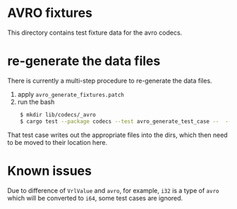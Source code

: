 # AVRO fixtures

This directory contains test fixture data for the avro codecs.

# re-generate the data files
There is currently a multi-step procedure to re-generate the data files.

1. apply `avro_generate_fixtures.patch`
2. run the bash

```bash
    $ mkdir lib/codecs/_avro
    $ cargo test --package codecs --test avro_generate_test_case --  --exact --nocapture
```

That test case writes out the appropriate files into the dirs, which then need to be
moved to their location here.

# Known issues
Due to difference of `VrlValue` and `avro`, for example, `i32` is a type of `avro` which will be converted to `i64`, some test cases are ignored.